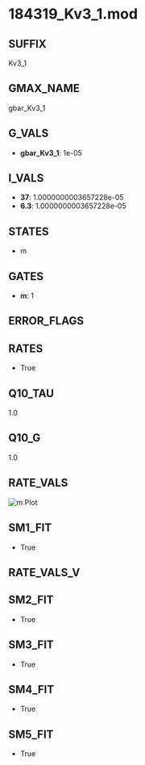 # 184319_Kv3_1.mod

## SUFFIX

Kv3_1

## GMAX_NAME

gbar_Kv3_1

## G_VALS

- **gbar_Kv3_1**: 1e-05

## I_VALS

- **37**: 1.0000000003657228e-05
- **6.3**: 1.0000000003657228e-05

## STATES

- m

## GATES

- **m**: 1

## ERROR_FLAGS


## RATES

- True

## Q10_TAU

1.0

## Q10_G

1.0

## RATE_VALS

![m Plot](/Users/pbozelos/Dropbox/icg-Chai-Panos/supermodels/output_markdown_files/K/184319_Kv3_1.mod/images/m.png)

## SM1_FIT

- True

## RATE_VALS_V

## SM2_FIT

- True

## SM3_FIT

- True

## SM4_FIT

- True

## SM5_FIT

- True

